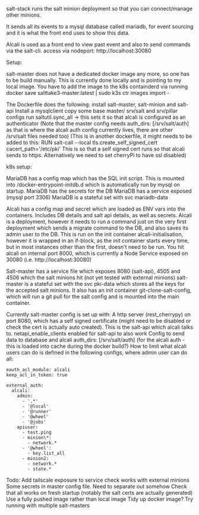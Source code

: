 salt-stack runs the salt minion deployment so that you can connect/manage other minions.

It sends all its events to a mysql database called mariadb, for event sourcing and it is what the front end uses to show this data.

Alcali is used as a front end to view past event and also to send commands via the salt-cli. access via nodeport: http://localhost:30080

Setup:

salt-master does not have a dedicated docker image any more, so one has to be build manually. This is currently done locally and is pointing to my local image.
You have to add the image to the k8s containderd via running docker save salttake3-master:latest | sudo k3s ctr images import -


The Dockerfile does the following:
install salt-master, salt-minion and salt-api
Install a mysqlclient
copy some base master/ srv/salt and srv/pillar configs
run saltutil.sync_all -> this sets it so that alcali is configured as an authenticator (Note that the master config needs auth_dirs: [/srv/salt/auth] as that is where the alcali auth config currently lives, there are other /srv/salt files needed too)
(This is in another dockerfile, it might needs to be added to this: RUN salt-call --local tls.create_self_signed_cert cacert_path='/etc/pki'
This is so that a self signed cert runs so that alcali sends to https. Alternatively we need to set cherryPi to have ssl disabled)

k8s setup:

MariaDB has a config map which has the SQL init script. This is mounted into /docker-entrypoint-initdb.d which is automatically run by mysql on startup.
MariaDB has the secrets for the DB
MariaDB has a service exposed (mysql port 3306)
MariaDB is a stateful set with svc mariadb-data

Alcali has a config map and secret which are loaded as ENV vars into the containers. Includes DB details and salt api details, as well as secrets.
Alcali is a deployment, however it needs to run a command just on the very first deployment which sends a migrate command to the DB, and also saves its admin user to the DB. This is run on the init container alcali-initialisation, however it is wrapped in an if-block, as the init container starts every time, but in most instances other than the first, doesn't need to be run.
You hit alcali on internal port 8000, which is currently a Node Service exposed on 30080 (i.e. http://localhost:30080)

Salt-master has a service file which exposes 8080 (salt-api), 4505 and 4506 which the salt minions hit (not yet tested with external minions)
salt-master is a stateful set with the svc pki-data which stores all the keys for the accepted salt minions.
It also has an init container git-clone-salt-config, which will run a git pull for the salt config and is mounted into the main container.

Currently salt-master config is set up with:
A http server (rest_cherrypy) on port 8080, which has a self signed certificate (might need to be disabled or check the cert is actually auto created). This is the salt-api which alcali talks to.
netapi_enable_clients enabled for salt-api to also work
Config to send data to database and alcali
auth_dirs: [/srv/salt/auth] (for the alcali auth - this is loaded into cache during the docker build?)
How to limit what alcali users can do is defined in the following configs, where admin user can do all:
```
eauth_acl_module: alcali
keep_acl_in_token: true

external_auth:
  alcali:
    admin:
      - '.*'
      - '@local'
      - '@runner'
      - '@wheel'
      - '@jobs'
    apiuser:
      - test.ping
      - minion\*:
        - network.*
      - '@wheel':
        - key.list_all
      - minion2:
        - network.*
        - state.*
```


Todo: Add tailscale exposure to service
check works with external minions
Some secrets in master config file. Need to separate out somehow
Check that all works on fresh startup (notably the salt certs are actually generated)
Use a fully pushed image rather than local image
Tidy up docker image?
Try running with multiple salt-masters